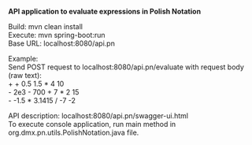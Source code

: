 **API application to evaluate expressions in Polish Notation**

Build: mvn clean install  
Execute: mvn spring-boot:run  
Base URL: localhost:8080/api.pn  

Example:  
Send POST request to localhost:8080/api.pn/evaluate with request body (raw text):  
\+ + 0.5 1.5 * 4 10  
\- 2e3 - 700 + 7 * 2 15  
\- -1.5 * 3.1415 / -7 -2  

API description: localhost:8080/api.pn/swagger-ui.html   
To execute console application, run main method in org.dmx.pn.utils.PolishNotation.java file.
